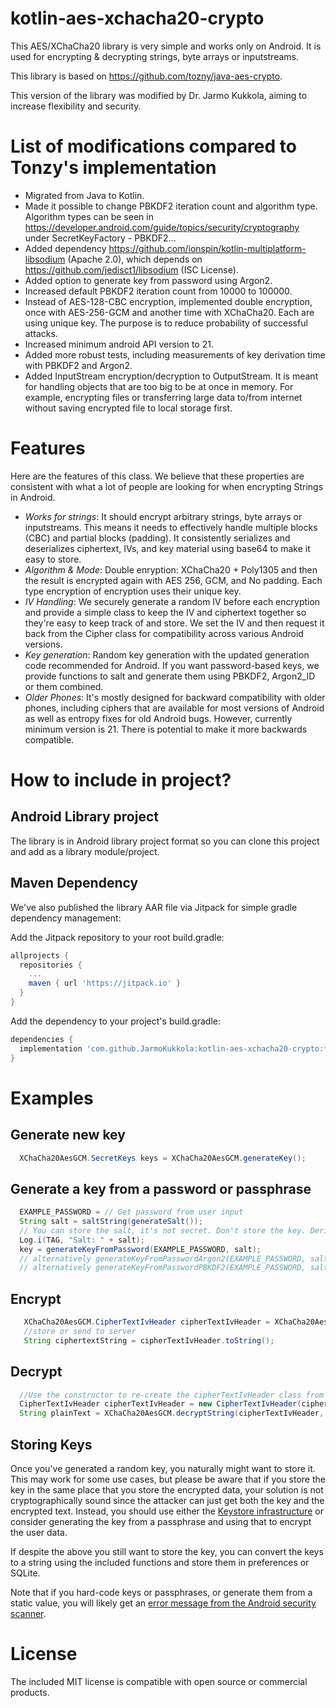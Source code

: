 kotlin-aes-xchacha20-crypto
===============

This AES/XChaCha20 library is very simple and works only on Android. It is used for encrypting &amp; decrypting strings, byte arrays or inputstreams.

This library is based on https://github.com/tozny/java-aes-crypto.

This version of the library was modified by Dr. Jarmo Kukkola, aiming to increase flexibility and security.

# List of modifications compared to Tonzy's implementation

* Migrated from Java to Kotlin.
* Made it possible to change PBKDF2 iteration count and algorithm type. Algorithm types can be seen in https://developer.android.com/guide/topics/security/cryptography under SecretKeyFactory - PBKDF2...
* Added dependency https://github.com/ionspin/kotlin-multiplatform-libsodium (Apache 2.0), which depends on https://github.com/jedisct1/libsodium (ISC License).
* Added option to generate key from password using Argon2.
* Increased default PBKDF2 iteration count from 10000 to 100000.
* Instead of AES-128-CBC encryption, implemented double encryption, once with AES-256-GCM and another time with XChaCha20. Each are using unique key. The purpose is to reduce probability of successful attacks.
* Increased minimum android API version to 21.
* Added more robust tests, including measurements of key derivation time with PBKDF2 and Argon2.
* Added InputStream encryption/decryption to OutputStream. It is meant for handling objects that are too big to be at once in memory. For example, encrypting files or transferring large data to/from internet without saving encrypted file to local storage first.

# Features

Here are the features of this class. We believe that these properties are consistent with what a lot of people are looking for when encrypting Strings in Android.

* *Works for strings*: It should encrypt arbitrary strings, byte arrays or inputstreams. This means it needs to effectively handle multiple blocks (CBC) and partial blocks (padding). It consistently serializes and deserializes ciphertext, IVs, and key material using base64 to make it easy to store.
* *Algorithm & Mode*: Double enryption: XChaCha20 + Poly1305 and then the result is encrypted again with AES 256, GCM, and No padding. Each type encryption of encryption uses their unique key.
* *IV Handling*: We securely generate a random IV before each encryption and provide a simple class to keep the IV and ciphertext together so they're easy to keep track of and store. We set the IV and then request it back from the Cipher class for compatibility across various Android versions.
* *Key generation*: Random key generation with the updated generation code recommended for Android. If you want password-based keys, we provide functions to salt and generate them using PBKDF2, Argon2_ID or them combined.
* *Older Phones*: It's mostly designed for backward compatibility with older phones, including ciphers that are available for most versions of Android as well as entropy fixes for old Android bugs. However, currently minimum version is 21. There is potential to make it more backwards compatible.


# How to include in project?

## Android Library project

The library is in Android library project format so you can clone this project
and add as a library module/project.

## Maven Dependency

We've also published the library AAR file via Jitpack for simple
gradle dependency management:

Add the Jitpack repository to your root build.gradle:

```groovy
allprojects {
  repositories {
    ...
    maven { url 'https://jitpack.io' }
  }
}
```

Add the dependency to your project's build.gradle:

```groovy
dependencies {
  implementation 'com.github.JarmoKukkola:kotlin-aes-xchacha20-crypto:*.*.*' // where *.*.* is the latest library version
}
```

# Examples

## Generate new key

```java
  XChaCha20AesGCM.SecretKeys keys = XChaCha20AesGCM.generateKey();
```

## Generate a key from a password or passphrase
```java
  EXAMPLE_PASSWORD = // Get password from user input
  String salt = saltString(generateSalt());
  // You can store the salt, it's not secret. Don't store the key. Derive from password every time
  Log.i(TAG, "Salt: " + salt);
  key = generateKeyFromPassword(EXAMPLE_PASSWORD, salt);
  // alternatively generateKeyFromPasswordArgon2(EXAMPLE_PASSWORD, salt); 
  // alternatively generateKeyFromPasswordPBKDF2(EXAMPLE_PASSWORD, salt); 
```

## Encrypt

```java
   XChaCha20AesGCM.CipherTextIvHeader cipherTextIvHeader = XChaCha20AesGCM.encrypt("some test", keys);
   //store or send to server
   String ciphertextString = cipherTextIvHeader.toString();
```

## Decrypt

```java
  //Use the constructor to re-create the cipherTextIvHeader class from the string:
  CipherTextIvHeader cipherTextIvHeader = new CipherTextIvHeader(cipherTextString);
  String plainText = XChaCha20AesGCM.decryptString(cipherTextIvHeader, keys);
```

## Storing Keys

Once you've generated a random key, you naturally might want to store it. This
may work for some use cases, but please be aware that if you store the key in
the same place that you store the encrypted data, your solution is not
cryptographically sound since the attacker can just get both the key and the
encrypted text. Instead, you should use either the [Keystore
infrastructure](http://developer.android.com/training/articles/keystore.html)
or consider generating the key from a passphrase and using that to encrypt the
user data.

If despite the above you still want to store the key, you can convert the keys
to a string using the included functions and store them in preferences or
SQLite.

Note that if you hard-code keys or passphrases, or generate them from a static
value, you will likely get an [error message from the Android security scanner](https://support.google.com/faqs/answer/9450925).

# License

The included MIT license is compatible with open source or commercial products.

